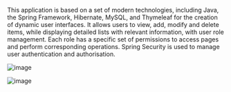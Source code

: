 
This application is based on a set of modern technologies, including Java, the Spring Framework, Hibernate, MySQL, and Thymeleaf for the creation of dynamic user interfaces. It allows users to view, add, modify and delete items, while displaying detailed lists with relevant information, with user role management. Each role has a specific set of permissions to access pages and perform corresponding operations. Spring Security is used to manage user authentication and authorisation.

![image](https://github.com/RamiChaymae/JEE/assets/136628810/79c48159-716a-42d6-b88e-5586a5160956)


![image](https://github.com/RamiChaymae/JEE/assets/136628810/9837b402-064b-4367-9b13-331810769758)

